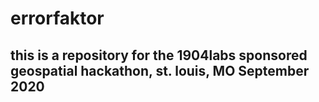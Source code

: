 # errorfaktor
## this is a repository for the 1904labs sponsored geospatial hackathon, st. louis, MO  September 2020
